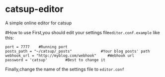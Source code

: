 catsup-editor
=============

A simple online editor for catsup

#How to use
First,you should edit your settings file`editor.conf.example` like this:
```
port = 7777    #Running port
posts_path = "~/catsup/_posts"             #Your blog posts' path
webhook_url = "http://myblog.com/webhook"     #Webhook url
password = 'catsup'        #Best to change it
```
Finally,change the name of the settings file to `editor.conf`
